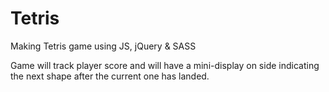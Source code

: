 # Tetris
Making Tetris game using JS, jQuery &amp; SASS

Game will track player score and will have a mini-display on side indicating the next shape after the current one has landed.
